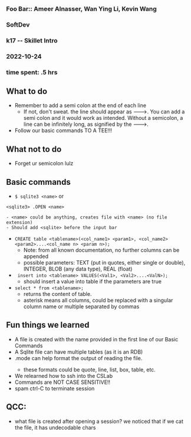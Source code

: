 ### Foo Bar:: Ameer Alnasser, Wan Ying Li, Kevin Wang
### SoftDev
### k17 -- Skillet Intro
### 2022-10-24
### time spent: .5 hrs

## What to do
* Remember to add a semi colon at the end of each line
    - If not, don't sweat. the line should appear as --->. You can add a semi colon and it would work as intended. Without a semicolon, a line can be infinitely long, as signified by the --->.
* Follow our basic commands TO A TEE!!!

## What not to do
* Forget ur semicolon lulz

## Basic commands
* ```$ sqlite3 <name>```
or  
```$ sqlite3  
<sqlite3> .OPEN <name>
```
    - <name> could be anything, creates file with <name> (no file extension)
    - Should add <sqlite> before the input bar
* ```CREATE table <tablename>(<col_name1> <param1>, <col_name2> <param2>....<col_name n> <param n>);```
    - Note: from all known documentation, no further columns can be appended
    - possible parameters: TEXT (put in quotes, either single or double), INTEGER, BLOB (any data type), REAL (float)
* ``` insert into <tablename> VALUES(<Val1>, <Val2>....<ValN>);```
    - should insert a value into table if the parameters are true
* ```select * from <tablename>;```
    - returns the content of table.
    - asterisk means all columns, could be replaced with a singular column name or multiple separated by commas

## Fun things we learned
* A file is created with the name provided in the first line of our Basic Commands
* A Sqlite file can have multiple tables (as it is an RDB)
* .mode <format> can help format the output of reading the file.
  - these formats could be quote, line, list, box, table, etc.
* We relearned how to ssh into the CSLab
* Commands are NOT CASE SENSITIVE!!
* spam ctrl-C to terminate session

## QCC:
* what file is created after opening a session? we noticed that if we cat the file, it has undecodable chars
